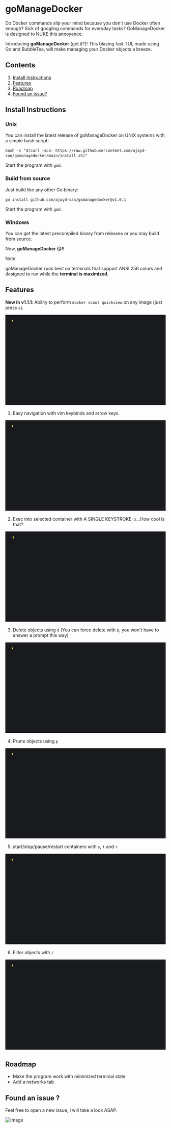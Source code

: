 # goManageDocker

Do Docker commands slip your mind because you don't use Docker often enough? Sick of googling commands for everyday tasks? GoManageDocker is designed to NUKE this annoyance. 

Introducing **goManageDocker** (get it?)! This blazing fast TUI, made using Go and BubbleTea, will make managing your Docker objects a breeze. 

## Contents
1. [Install Instructions](#install-instructions)
2. [Features](#features)
3. [Roadmap](#roadmap)
4. [Found an issue?](#found-an-issue-)

## Install Instructions

### Unix

You can install the latest release of goManageDocker on UNIX systems with a simple bash script:
```
bash -c "$(curl -sLo- https://raw.githubusercontent.com/ajayd-san/gomanagedocker/main/install.sh)"
```
Start the program with `gmd`. 

### Build from source

Just build like any other Go binary: 

```
go install github.com/ajayd-san/gomanagedocker@v1.0.1
```
Start the program with `gmd`.

### Windows 

You can get the latest precompiled binary from releases or you may build from source. 

Now, **goManageDocker 😏!!**

>[!NOTE]
>goManageDocker runs best on terminals that support ANSI 256 colors and designed to run while the **terminal is maximized**.

## Features

**New in v1.1.1**: Ability to perform `docker scout quickview` on any image (just press `s`).

![scout](vhs/gifs/scout.gif)

1. Easy navigation with vim keybinds and arrow keys.

  ![intro](vhs/gifs/intro.gif)

2. Exec into selected container with A SINGLE KEYSTROKE: `x`...How cool is that?

![exec](vhs/gifs/exec.gif)


3. Delete objects using `d` (You can force delete with `D`, you won't have to answer a prompt this way)
   
  ![delete](vhs/gifs/delete.gif)

4. Prune objects using `p`
   
  ![prune](vhs/gifs/prune.gif)

5. start/stop/pause/restart containers with `s`, `t` and `r`
   
  ![startstop](vhs/gifs/startstop.gif)

6. Filter objects with `/`

  ![search](vhs/gifs/search.gif)

## Roadmap
- Make the program work with minimized terminal state
- Add a networks tab

## Found an issue ?

Feel free to open a new issue, I will take a look ASAP.

![image](https://github.com/ajayd-san/gomanagedocker/assets/54715852/61be1ce3-c176-4392-820d-d0e94650ef01)


